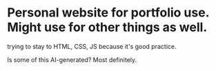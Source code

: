 # Personal website for portfolio use. Might use for other things as well. 

trying to stay to HTML, CSS, JS because it's good practice. 

Is some of this AI-generated? Most definitely.
